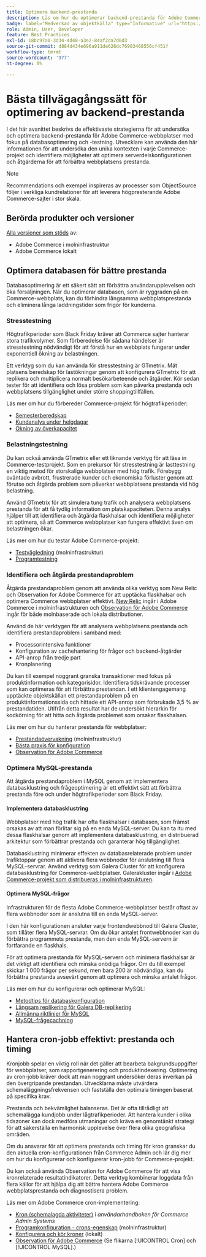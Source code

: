 ```yaml
---
title: Optimera backend-prestanda
description: Läs om hur du optimerar backend-prestanda för Adobe Commerce-webbplatser.
badge: label="Medverkad av objektkälla" type="Informative" url="https://objectsource.co.uk/" tooltip="objektkälla"
role: Admin, User, Developer
feature: Best Practices
exl-id: 18bc97a0-3d34-4d48-a3e2-84af2da7d0d3
source-git-commit: d884d434e696a911de626dc76983468556cf451f
workflow-type: tm+mt
source-wordcount: '977'
ht-degree: 0%

---
```


# Bästa tillvägagångssätt för optimering av backend-prestanda

I det här avsnittet beskrivs de effektivaste strategierna för att undersöka och optimera backend-prestanda för Adobe Commerce-webbplatser med fokus på databasoptimering och -testning. Utvecklare kan använda den här informationen för att undersöka den unika kontexten i varje Commerce-projekt och identifiera möjligheter att optimera serverdelskonfigurationen och åtgärderna för att förbättra webbplatsens prestanda.

>[!NOTE]
>
>Recommendations och exempel inspireras av processer som ObjectSource följer i verkliga kundrelationer för att leverera högpresterande Adobe Commerce-sajter i stor skala.

## Berörda produkter och versioner

[Alla versioner som stöds](../../../release/versions.md) av:

- Adobe Commerce i molninfrastruktur
- Adobe Commerce lokalt

## Optimera databasen för bättre prestanda

Databasoptimering är ett säkert sätt att förbättra användarupplevelsen och öka försäljningen. När du optimerar databasen, som är ryggraden på en Commerce-webbplats, kan du förhindra långsamma webbplatsprestanda och eliminera långa laddningstider som frigör för kunderna.

### Stresstestning

Högtrafikperioder som Black Friday kräver att Commerce sajter hanterar stora trafikvolymer. Som förberedelse för sådana händelser är stresstestning nödvändigt för att förstå hur en webbplats fungerar under exponentiell ökning av belastningen.

Ett verktyg som du kan använda för stresstestning är GTmetrix. Mät platsens beredskap för lastökningar genom att konfigurera GTmetrix för att replikera och multiplicera normalt besökarbeteende och åtgärder. Kör sedan tester för att identifiera och lösa problem som kan påverka prestanda och webbplatsens tillgänglighet under större shoppingtillfällen.

Läs mer om hur du förbereder Commerce-projekt för högtrafikperioder:

- [Semesterberedskap](https://experienceleague.adobe.com/docs/events/commerce-intelligence-webinar-recordings/2021/holiday-readiness.html)
- [Kundanalys under helgdagar](https://experienceleague.adobe.com/docs/commerce-business-intelligence/mbi/analyze/performance/holiday-season-perf.html)
- [Ökning av överkapacitet](https://experienceleague.adobe.com/docs/commerce-knowledge-base/kb/announcements/commerce-announcements/2021-holiday-surge-capacity-requests-for-magento-commerce-cloud.html)

### Belastningstestning

Du kan också använda GTmetrix eller ett liknande verktyg för att läsa in Commerce-testprojekt. Som en prekursor för stresstestning är lasttestning en viktig metod för storskaliga webbplatser med hög trafik. Förebygg oväntade avbrott, frustrerade kunder och ekonomiska förluster genom att förutse och åtgärda problem som påverkar webbplatsens prestanda vid hög belastning.

Använd GTmetrix för att simulera tung trafik och analysera webbplatsens prestanda för att få tydlig information om platskapaciteten. Denna analys hjälper till att identifiera och åtgärda flaskhalsar och identifiera möjligheter att optimera, så att Commerce webbplatser kan fungera effektivt även om belastningen ökar.

Läs mer om hur du testar Adobe Commerce-projekt:

- [Testvägledning](https://experienceleague.adobe.com/docs/commerce-cloud-service/user-guide/develop/test/guidance.html) (molninfrastruktur)
- [Programtestning](https://developer.adobe.com/commerce/testing/guide/)

### Identifiera och åtgärda prestandaproblem

Åtgärda prestandaproblem genom att använda olika verktyg som New Relic och Observation for Adobe Commerce för att upptäcka flaskhalsar och optimera Commerce webbplatser effektivt. [New Relic](https://experienceleague.adobe.com/docs/commerce-cloud-service/user-guide/monitor/new-relic/new-relic-service.html) ingår i Adobe Commerce i molninfrastrukturen och [Observation för Adobe Commerce](/help/tools/observation-for-adobe-commerce/intro.md) ingår för både molnbaserade och lokala distributioner.

Använd de här verktygen för att analysera webbplatsens prestanda och identifiera prestandaproblem i samband med:

- Processorintensiva funktioner
- Konfiguration av cachehantering för frågor och backend-åtgärder
- API-anrop från tredje part
- Kronplanering

Du kan till exempel noggrant granska transaktioner med fokus på produktinformation och kategorisidor. Identifiera tidskrävande processer som kan optimeras för att förbättra prestandan. I ett klientengagemang upptäckte objektskällan ett prestandaproblem på en produktinformationssida och hittade ett API-anrop som förbrukade 3,5 % av prestandatiden. Utifrån detta resultat har de undersökt hierarkin för kodkörning för att hitta och åtgärda problemet som orsakar flaskhalsen.

Läs mer om hur du hanterar prestanda för webbplatser:

- [Prestandaövervakning](https://experienceleague.adobe.com/docs/commerce-cloud-service/user-guide/monitor/performance.html) (molninfrastruktur)
- [Bästa praxis för konfiguration](/help/performance/configuration.md)
- [Observation för Adobe Commerce](/help/tools/observation-for-adobe-commerce/intro.md)

### Optimera MySQL-prestanda

Att åtgärda prestandaproblem i MySQL genom att implementera databasklustring och frågeoptimering är ett effektivt sätt att förbättra prestanda före och under högtrafikperioder som Black Friday.

#### Implementera databasklustring

Webbplatser med hög trafik har ofta flaskhalsar i databasen, som främst orsakas av att man förlitar sig på en enda MySQL-server. Du kan ta itu med dessa flaskhalsar genom att implementera databasklustring, en distribuerad arkitektur som förbättrar prestanda och garanterar hög tillgänglighet.

Databasklustring minimerar effekten av databasrelaterade problem under trafiktoppar genom att aktivera flera webbnoder för anslutning till flera MySQL-servrar. Använd verktyg som Galera Cluster för att konfigurera databasklustring för Commerce-webbplatser. Galerakluster ingår i [Adobe Commerce-projekt som distribueras i molninfrastrukturen](https://experienceleague.adobe.com/en/docs/commerce-cloud-service/user-guide/architecture/pro-architecture).

#### Optimera MySQL-frågor

Infrastrukturen för de flesta Adobe Commerce-webbplatser består oftast av flera webbnoder som är anslutna till en enda MySQL-server.

I den här konfigurationen ansluter varje frontendwebbnod till Galera Cluster, som tillåter flera MySQL-servrar. Om du ökar antalet frontwebbnoder kan du förbättra programmets prestanda, men den enda MySQL-servern är fortfarande en flaskhals.

För att optimera prestanda för MySQL-servern och minimera flaskhalsar är det viktigt att identifiera och minska onödiga frågor. Om du till exempel skickar 1 000 frågor per sekund, men bara 200 är nödvändiga, kan du förbättra prestanda avsevärt genom att optimera och minska antalet frågor.

Läs mer om hur du konfigurerar och optimerar MySQL:

- [Metodtips för databaskonfiguration](https://experienceleague.adobe.com/docs/commerce-operations/implementation-playbook/best-practices/planning/database-on-cloud.html)
- [Långsam replikering för Galera DB-replikering](https://experienceleague.adobe.com/docs/commerce-learn/tutorials/backend-development/galera-db-slow-replication.html)
- [Allmänna riktlinjer för MySQL](/help/installation/prerequisites/database/mysql.md)
- [MySQL-frågecachning](https://experienceleague.adobe.com/docs/commerce-learn/tutorials/backend-development/mysql-query-cache.html)

## Hantera cron-jobb effektivt: prestanda och timing

Kronjobb spelar en viktig roll när det gäller att bearbeta bakgrundsuppgifter för webbplatser, som rapportgenerering och produktindexering. Optimering av cron-jobb kräver dock att man noggrant undersöker deras inverkan på den övergripande prestandan. Utvecklarna måste utvärdera schemaläggningsfrekvensen och fastställa den optimala timingen baserat på specifika krav.

Prestanda och bekvämlighet balanseras. Det är ofta tillrådligt att schemalägga kundjobb under lågtrafikperioder. Att hantera kunder i olika tidszoner kan dock medföra utmaningar och kräva en genomtänkt strategi för att säkerställa en harmonisk upplevelse över flera olika geografiska områden.

Om du ansvarar för att optimera prestanda och timing för kron granskar du den aktuella cron-konfigurationen från Commerce Admin och lär dig mer om hur du konfigurerar och konfigurerar kron-jobb för Commerce-projekt.

Du kan också använda Observation for Adobe Commerce för att visa kronrelaterade resultatindikatorer. Detta verktyg kombinerar loggdata från flera källor för att hjälpa dig att bättre hantera Adobe Commerce webbplatsprestanda och diagnostisera problem.

Läs mer om Adobe Commerce cron-implementering:

- [Kron (schemalagda aktiviteter)](https://experienceleague.adobe.com/docs/commerce-admin/systems/tools/cron.html) i _användarhandboken för Commerce Admin Systems_
- [Programkonfiguration - crons-egenskap](https://experienceleague.adobe.com/docs/commerce-cloud-service/user-guide/configure/app/properties/crons-property.html) (molninfrastruktur)
- [Konfigurera och kör kroner](https://experienceleague.adobe.com/docs/commerce-cloud-service/user-guide/configure/app/properties/crons-property.html) (lokalt)
- [Observation för Adobe Commerce](https://experienceleague.adobe.com/docs/commerce-operations/tools/observation-for-adobe-commerce/intro.html) (Se flikarna [!UICONTROL Cron] och [!UICONTROL MySQL].)
